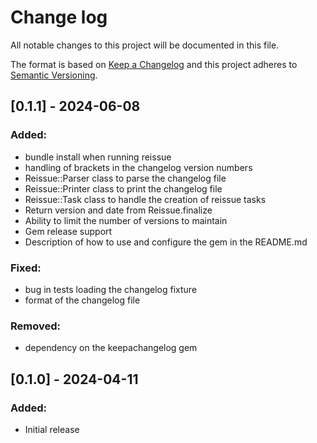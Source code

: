 # Change log

All notable changes to this project will be documented in this file.

The format is based on [Keep a Changelog](http://keepachangelog.com/)
and this project adheres to [Semantic Versioning](http://semver.org/).

## [0.1.1] - 2024-06-08

### Added:

- bundle install when running reissue
- handling of brackets in the changelog version numbers
- Reissue::Parser class to parse the changelog file
- Reissue::Printer class to print the changelog file
- Reissue::Task class to handle the creation of reissue tasks
- Return version and date from Reissue.finalize
- Ability to limit the number of versions to maintain
- Gem release support
- Description of how to use and configure the gem in the README.md

### Fixed:

- bug in tests loading the changelog fixture
- format of the changelog file

### Removed:

- dependency on the keepachangelog gem

## [0.1.0] - 2024-04-11

### Added:

- Initial release
